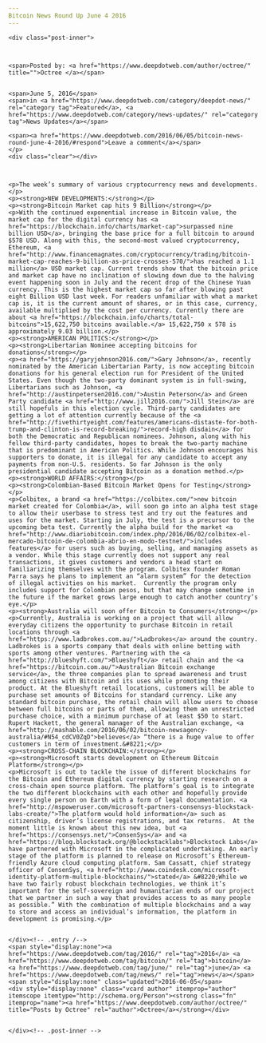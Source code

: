 ```yaml
---
Bitcoin News Round Up June 4 2016
---
```

<article class="post-listing post-14388 post type-post status-publish format-standard has-post-thumbnail hentry  tag-3336 tag-bitcoin tag-june tag-news">
    
    <div class="post-inner">
    
    
        
    <span>Posted by: <a href="https://www.deepdotweb.com/author/octree/" title="">Octree </a></span>
    
    
    <span>June 5, 2016</span>
    <span>in <a href="https://www.deepdotweb.com/category/deepdot-news/" rel="category tag">Featured</a>, <a href="https://www.deepdotweb.com/category/news-updates/" rel="category tag">News Updates</a></span>
    
    <span><a href="https://www.deepdotweb.com/2016/06/05/bitcoin-news-round-june-4-2016/#respond">Leave a comment</a></span>
    </p>
    <div class="clear"></div>
    
    
    
    <p>The week’s summary of various cryptocurrency news and developments.</p>
    <p><strong>NEW DEVELOPMENTS:</strong></p>
    <p><strong>Bitcoin Market cap hits 9 Billion</strong></p>
    <p>With the continued exponential increase in Bitcoin value, the market cap for the digital currency has <a href="https://blockchain.info/charts/market-cap">surpassed nine billion USD</a>, bringing the base price for a full bitcoin to around $578 USD. Along with this, the second-most valued cryptocurrency, Ethereum, <a href="http://www.financemagnates.com/cryptocurrency/trading/bitcoin-market-cap-reaches-9-billion-as-price-crosses-570/">has reached a 1.1 million</a> USD market cap. Current trends show that the bitcoin price and market cap have no inclination of slowing down due to the halving event happening soon in July and the recent drop of the Chinese Yuan currency. This is the highest market cap so far after blowing past eight Billion USD last week. For readers unfamiliar with what a market cap is, it is the current amount of shares, or in this case, currency, available multiplied by the cost per currency. Currently there are about <a href="https://blockchain.info/charts/total-bitcoins">15,622,750 bitcoins available.</a> 15,622,750 x 578 is approximately 9.03 billion.</p>
    <p><strong>AMERICAN POLITICS:</strong></p>
    <p><strong>Libertarian Nominee accepting bitcoins for donations</strong></p>
    <p><a href="https://garyjohnson2016.com/">Gary Johnson</a>, recently nominated by the American Libertarian Party, is now accepting bitcoin donations for his general election run for President of the United States. Even though the two-party dominant system is in full-swing, Libertarians such as Johnson, <a href="http://austinpetersen2016.com/">Austin Peterson</a> and Green Party candidate <a href="http://www.jill2016.com/">Jill Stein</a> are still hopefuls in this election cycle. Third-party candidates are getting a lot of attention currently because of the <a href="http://fivethirtyeight.com/features/americans-distaste-for-both-trump-and-clinton-is-record-breaking/">record-high disdain</a> for both the Democratic and Republican nominees. Johnson, along with his fellow third-party candidates, hopes to break the two-party machine that is predominant in American Politics. While Johnson encourages his supporters to donate, it is illegal for any candidate to accept any payments from non-U.S. residents. So far Johnson is the only presidential candidate accepting Bitcoin as a donation method.</p>
    <p><strong>WORLD AFFAIRS:</strong></p>
    <p><strong>Colombian-Based Bitcoin Market Opens for Testing</strong></p>
    <p>Colbitex, a brand <a href="https://colbitex.com/">new bitcoin market created for Colombia</a>, will soon go into an alpha test stage to allow their userbase to stress test and try out the features and uses for the market. Starting in July, the test is a precursor to the upcoming beta test. Currently the alpha build for the market <a href="http://www.diariobitcoin.com/index.php/2016/06/02/colbitex-el-mercado-bitcoin-de-colombia-abrio-en-modo-testnet/">includes features</a> for users such as buying, selling, and managing assets as a vendor. While this stage currently does not support any real transactions, it gives customers and vendors a head start on familiarizing themselves with the program. Colbitex founder Roman Parra says he plans to implement an “alarm system” for the detection of illegal activities on his market.  Currently the program only includes support for Colombian pesos, but that may change sometime in the future if the market grows large enough to catch another country’s eye.</p>
    <p><strong>Australia will soon offer Bitcoin to Consumers</strong></p>
    <p>Currently, Australia is working on a project that will allow everyday citizens the opportunity to purchase Bitcoin in retail locations through <a href="https://www.ladbrokes.com.au/">Ladbrokes</a> around the country. Ladbrokes is a sports company that deals with online betting with sports among other ventures. Partnering with the <a href="http://blueshyft.com/">Blueshyft</a> retail chain and the <a href="https://bitcoin.com.au/">Australian Bitcoin exchange service</a>, the three companies plan to spread awareness and trust among citizens with Bitcoin and its uses while promoting their product. At the Blueshyft retail locations, customers will be able to purchase set amounts of Bitcoins for standard currency. Like any standard bitcoin purchase, the retail chain will allow users to choose between full bitcoins or parts of them, allowing them an unrestricted purchase choice, with a minimum purchase of at least $50 to start. Rupert Hackett, the general manager of the Australian exchange, <a href="http://mashable.com/2016/06/02/bitcoin-newsagency-australia/#N54_cdCV0ZqD">believes</a> “there is a huge value to offer customers in term of investment.&#8221;</p>
    <p><strong>CROSS-CHAIN BLOCKCHAIN:</strong></p>
    <p><strong>Microsoft starts development on Ethereum Bitcoin Platform</strong></p>
    <p>Microsoft is out to tackle the issue of different blockchains for the Bitcoin and Ethereum digital currency by starting research on a cross-chain open source platform. The platform’s goal is to integrate the two different blockchains with each other and hopefully provide every single person on Earth with a form of legal documentation. <a href="http://mspoweruser.com/microsoft-partners-consensys-blockstack-labs-create/">The platform would hold information</a> such as citizenship, driver’s license registrations, and tax returns.  At the moment little is known about this new idea, but <a href="https://consensys.net/">ConsenSys</a> and <a href="https://blog.blockstack.org/@blockstacklabs">Blockstock Labs</a> have partnered with Microsoft in the complicated undertaking. An early stage of the platform is planned to release on Microsoft’s Ethereum-friendly Azure cloud computing platform. Sam Cassatt, chief strategy officer of ConsenSys, <a href="http://www.coindesk.com/microsoft-identity-platform-multiple-blockchains/">stated</a> &#8220;While we have two fairly robust blockchain technologies, we think it’s important for the self-sovereign and humanitarian ends of our project that we partner in such a way that provides access to as many people as possible.” With the combination of multiple blockchains and a way to store and access an individual’s information, the platform in development is promising.</p>
    
    
    </div><!-- .entry /-->
    <span style="display:none"><a href="https://www.deepdotweb.com/tag/2016/" rel="tag">2016</a> <a href="https://www.deepdotweb.com/tag/bitcoin/" rel="tag">bitcoin</a> <a href="https://www.deepdotweb.com/tag/june/" rel="tag">june</a> <a href="https://www.deepdotweb.com/tag/news/" rel="tag">news</a></span>				<span style="display:none" class="updated">2016-06-05</span>
    <div style="display:none" class="vcard author" itemprop="author" itemscope itemtype="http://schema.org/Person"><strong class="fn" itemprop="name"><a href="https://www.deepdotweb.com/author/octree/" title="Posts by Octree" rel="author">Octree</a></strong></div>
    
    
    </div><!-- .post-inner -->
</article><!-- .post-listing -->

